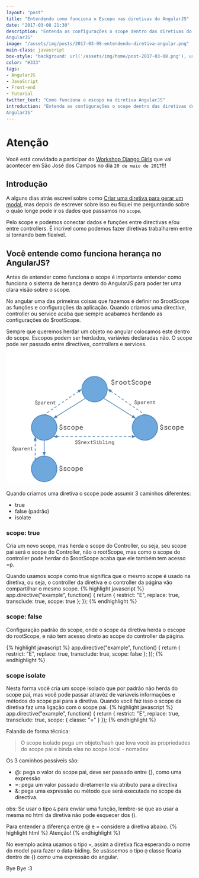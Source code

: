 ```yaml
---
layout: "post"
title: "Entendendo como funciona o Escopo nas diretivas do AngularJS"
date: "2017-03-08 21:30"
description: "Entenda as configurações o scope dentro das diretivas do
AngularJS"
image: "/assets/img/posts/2017-03-08-entendendo-diretiva-angular.png"
main-class: javascript
box-style: "background: url('/assets/img/home/post-2017-03-08.png'), url('/assets/img/home/post-2017-03-08.png'), linear-gradient(0deg, #092E20, #FBF9F8); background-repeat: no-repeat; background-size: contain;"
color: "#333"
tags:
- AngularJS
- JavaScript
- Front-end
- Tutorial
twitter_text: "Como funciona o escopo na diretiva AngularJS"
introduction: "Entenda as configurações o scope dentro das diretivas do
AngularJS"
---
```


# Atenção

Você está convidado a participar do [Workshop Django Girls](https://djangogirls.org/saojosedoscampos/apply/)
que vai acontecer em São José dos Campos no dia `20 de maio de 2017`!!!


## Introdução

A alguns dias atrás escrevi sobre como [Criar uma diretiva para gerar um modal](https://monicamota.com.br/criando-uma-diretiva-para-modal/), mas depois de
escrever sobre isso eu fiquei me perguntando sobre o quão longe pode ir os dados
que passamos no `scope`.

Pelo scope e podemos conectar dados e funções entre directivas e/ou entre controllers.
É incrivel como podemos fazer diretivas trabalharem entre si tornando bem flexível.

## Você entende como funciona herança no AngularJS?

Antes de entender como funciona o scope é importante entender como funciona o
sistema de herança dentro do AngularJS para poder ter uma clara visão sobre o scope.

No angular uma das primeiras coisas que fazemos é definir no $rootScope as funções
e configurações da aplicação. Quando criamos uma directive, controller ou service
acaba que sempre acabamos herdando as configurações do $rootScope.

Sempre que queremos herdar um objeto no angular colocamos este dentro do scope. Escopos podem
ser herdados, variávies declaradas não. O scope pode ser passado entre directives, controllers e services.

![Piramide de herança no angular](/assets/img/posts/angular-heranca.png)

Quando criamos uma diretiva o scope pode assumir 3 caminhos diferentes:
- true
- false (padrão)
- isolate

### scope: true
Cria um novo scope, mas herda o scope do Controller, ou seja, seu scope pai
será o scope do Controller, não o rootScope, mas como o scope do controller
pode herdar do $rootScope acaba que ele também tem acesso =p.

Quando usamos scope como true significa que o mesmo scope é usado na diretiva, ou seja,
o controller da diretiva e o controller da página vão compartilhar o mesmo scope.
{% highlight javascript %}
app.directive("example", function() {
    return {
      restrict: "E",
      replace: true,
      transclude: true,
      scope: true
    };
});
{% endhighlight %}

### scope: false
Configuração padrão do scope, onde o scope da diretiva herda o escope do rootScope,
e não tem acesso direto ao scope do controller da página.

{% highlight javascript %}
app.directive("example", function() {
    return {
      restrict: "E",
      replace: true,
      transclude: true,
      scope: false
    };
});
{% endhighlight %}

### scope isolate
Nesta forma você cria um scope isolado que por padrão não herda do scope pai, mas
você pode passar atravéz de variaveis informações e métodos do scope pai para a
diretiva.
Quando você faz isso o scope da diretiva faz uma ligação com o scope pai.
{% highlight javascript %}
app.directive("example", function() {
    return {
      restrict: "E",
      replace: true,
      transclude: true,
      scope: {
        classe: "="
      }
});
{% endhighlight %}

Falando de forma técnica:
> O scope isolado pega um objeto/hash que leva você às propriedades do scope pai e binda elas no scope local - nomadev

Os 3 caminhos possíveis são:

- @: pega o valor do scope pai, deve ser passado entre {}, como uma expressão
- =: pega um valor passado diretamente via atributo para a directiva
- &: pega uma expressão ou método que será executada no scope da directiva.

obs: Se usar o tipo `&` para enviar uma função, lembre-se que ao usar a mesma no
html da diretiva não pode esquecer dos ().

Para entender a diferença entre @ e = considere a diretiva abaixo.
{% highlight html %}
<exempla class="classe">
  <alert>Atenção!</alert>
</example>
{% endhighlight %}

No exemplo acima usamos o tipo `=`, assim a diretiva fica esperando o nome do model
para fazer o data-biding. Se usássemos o tipo `@` classe ficaria dentro de {} como
uma expressão do angular.

Bye Bye :3
